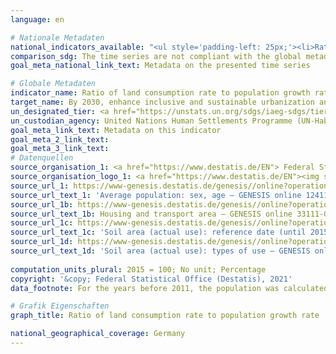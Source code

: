 ```yaml
---
language: en    

# Nationale Metadaten    
national_indicators_available: "<ul style='padding-left: 25px;'><li>Ratio of land consumption rate to population growth rate (year-to-year)</li> <li> Proportion of settlement and transport areas to population</li> <li> Land consumption rate</li> <li> Population growth rate</li></ul>"    
comparison_sdg: The time series are not compliant with the global metadata, but provide additional information.    
goal_meta_national_link_text: Metadata on the presented time series    

# Globale Metadaten    
indicator_name: Ratio of land consumption rate to population growth rate    
target_name: By 2030, enhance inclusive and sustainable urbanization and capacity for participatory, integrated and sustainable human settlement planning and management in all countries    
un_designated_tier: <a href="https://unstats.un.org/sdgs/iaeg-sdgs/tier-classification/" title="Click here for more information on the UN tier classification."  target="_blank">Tier II</a>    
un_custodian_agency: United Nations Human Settlements Programme (UN-Habitat)    
goal_meta_link_text: Metadata on this indicator    
goal_meta_2_link_text:     
goal_meta_3_link_text:         
# Datenquellen
source_organisation_1: <a href="https://www.destatis.de/EN"> Federal Statistical Office (Destatis) </a>
source_organisation_logo_1: <a href="https://www.destatis.de/EN"><img src="https://g205sdgs.github.io/sdg-indicators/public/OrgImgEn/destatis.png" alt="Logo destatis" style="height:60px; width:148px"/></a>
source_url_1: https://www-genesis.destatis.de/genesis//online?operation=table&code=12411-0041&bypass=true&language=en
source_url_text_1: 'Average population: sex, age – GENESIS online 12411-0041'
source_url_1b: https://www-genesis.destatis.de/genesis//online?operation=table&code=33111-0005&bypass=true&levelindex=1&levelid=1630489451493#abreadcrumb
source_url_text_1b: Housing and transport area – GENESIS online 33111-0005
source_url_1c: https://www-genesis.destatis.de/genesis//online?operation=table&code=33111-0003&bypass=true&language=en
source_url_text_1c: 'Soil area (actual use): reference date (until 2015-12-31), types of use – GENESIS online 33111-0003'
source_url_1d: https://www-genesis.destatis.de/genesis//online?operation=table&code=33111-0001&bypass=true&language=en
source_url_text_1d: 'Soil area (actual use): types of use – GENESIS online 33111-0001'
    
computation_units_plural: 2015 = 100; No unit; Percentage    
copyright: '&copy; Federal Statistical Office (Destatis), 2021'    
data_footnote: For the years before 2011, the population was calculated backwards using the 2011 census and migration, birth and death statistics.    

# Grafik Eigenschaften    
graph_title: Ratio of land consumption rate to population growth rate    

national_geographical_coverage: Germany    
---
```


<span></span>